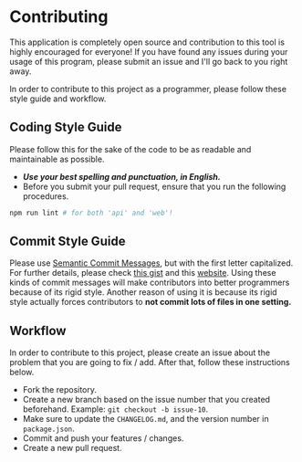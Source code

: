 # Contributing

This application is completely open source and contribution to this tool is highly encouraged for everyone! If you have found any issues during your usage of this program, please submit an issue and I'll go back to you right away.

In order to contribute to this project as a programmer, please follow these style guide and workflow.

## Coding Style Guide

Please follow this for the sake of the code to be as readable and maintainable as possible.

- **_Use your best spelling and punctuation, in English._**
- Before you submit your pull request, ensure that you run the following procedures.

```bash
npm run lint # for both 'api' and 'web'!
```

## Commit Style Guide

Please use [Semantic Commit Messages](https://seesparkbox.com/foundry/semantic_commit_messages), but with the first letter capitalized. For further details, please check [this gist](https://gist.github.com/joshbuchea/6f47e86d2510bce28f8e7f42ae84c716) and this [website](https://www.conventionalcommits.org/en/v1.0.0/). Using these kinds of commit messages will make contributors into better programmers because of its rigid style. Another reason of using it is because its rigid style actually forces contributors to **not commit lots of files in one setting.**

## Workflow

In order to contribute to this project, please create an issue about the problem that you are going to fix / add. After that, follow these instructions below.

- Fork the repository.
- Create a new branch based on the issue number that you created beforehand. Example: `git checkout -b issue-10`.
- Make sure to update the `CHANGELOG.md`, and the version number in `package.json`.
- Commit and push your features / changes.
- Create a new pull request.
